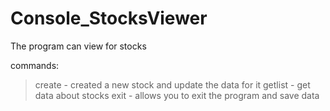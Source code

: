 # Console_StocksViewer

The program can view for stocks

commands:
  >create -   created a new stock and update the data for it
  >getlist -  get data about stocks
  >exit -     allows you to exit the program and save data 
